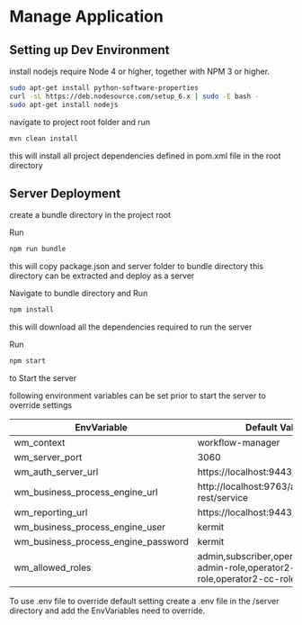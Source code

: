 # Manage Application

## Setting up Dev Environment
install nodejs
require Node 4 or higher, together with NPM 3 or higher.
```bash
sudo apt-get install python-software-properties
curl -sL https://deb.nodesource.com/setup_6.x | sudo -E bash -
sudo apt-get install nodejs
```
navigate to project root folder and run 
```bash
mvn clean install
```
this will install all project dependencies defined in pom.xml file in the root directory

## Server Deployment

create a bundle directory in the project root

Run 
```bash
npm run bundle
```
this will copy package.json and server folder to bundle directory 
this directory can be extracted and deploy as a server 

Navigate to bundle directory and 
Run 
```bash
npm install
```
this will download all the dependencies  required to run the server

Run 
```bash
npm start
```
to Start the server

following environment variables can be set prior to start the server to override settings



EnvVariable                         |Default Value  
---                                 |---
wm_context                          |workflow-manager
wm_server_port                      |3060
wm_auth_server_url                  |https://localhost:9443/services
wm_business_process_engine_url      |http://localhost:9763/activiti-rest/service
wm_reporting_url                    |https://localhost:9443/apihostobject
wm_business_process_engine_user     |kermit
wm_business_process_engine_password |kermit
wm_allowed_roles                    |admin,subscriber,operator1-admin-role,operator2-admin-role,operator2-cc-role"

To use .env file to override default setting create a .env file in the /server directory and add the EnvVariables need to override.
